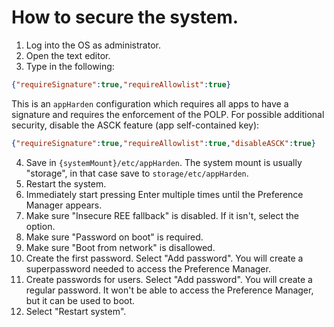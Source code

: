 # How to secure the system.

1. Log into the OS as administrator.
2. Open the text editor.
3. Type in the following:
```json
{"requireSignature":true,"requireAllowlist":true}
```
This is an `appHarden` configuration which requires all apps to have a signature and requires the enforcement of the POLP. For possible additional security, disable the ASCK feature (app self-contained key):
```json
{"requireSignature":true,"requireAllowlist":true,"disableASCK":true}
```

4. Save in `{systemMount}/etc/appHarden`. The system mount is usually "storage", in that case save to `storage/etc/appHarden`.
5. Restart the system.
6. Immediately start pressing Enter multiple times until the Preference Manager appears.
7. Make sure "Insecure REE fallback" is disabled. If it isn't, select the option.
8. Make sure "Password on boot" is required.
9. Make sure "Boot from network" is disallowed.
10. Create the first password. Select "Add password". You will create a superpassword needed to access the Preference Manager.
11. Create passwords for users. Select "Add password". You will create a regular password. It won't be able to access the Preference Manager, but it can be used to boot.
12. Select "Restart system".